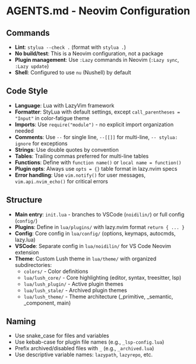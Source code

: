 # AGENTS.md - Neovim Configuration

## Commands

- **Lint**: `stylua --check .` (format with `stylua .`)
- **No build/test**: This is a Neovim configuration, not a package
- **Plugin management**: Use `:Lazy` commands in Neovim (`:Lazy sync`, `:Lazy update`)
- **Shell**: Configured to use `nu` (Nushell) by default

## Code Style

- **Language**: Lua with LazyVim framework
- **Formatter**: StyLua with default settings, except `call_parentheses = "Input"` in color-fatigue theme
- **Imports**: Use `require("module")` - no explicit import organization needed
- **Comments**: Use `--` for single line, `--[[]]` for multi-line, `-- stylua: ignore` for exceptions
- **Strings**: Use double quotes by convention
- **Tables**: Trailing commas preferred for multi-line tables
- **Functions**: Define with `function name()` or `local name = function()`
- **Plugin opts**: Always use `opts = {}` table format in lazy.nvim specs
- **Error handling**: Use `vim.notify()` for user messages, `vim.api.nvim_echo()` for critical errors

## Structure

- **Main entry**: `init.lua` - branches to VSCode (`noidilin/`) or full config (`config/`)
- **Plugins**: Define in `lua/plugins/` with lazy.nvim format `return { ... }`
- **Config**: Core config in `lua/config/` (options, keymaps, autocmds, lazy.lua)
- **VSCode**: Separate config in `lua/noidilin/` for VS Code Neovim extension
- **Theme**: Custom Lush theme in `lua/theme/` with organized subdirectories:
  - `colors/` - Color definitions
  - `lua/lush_core/` - Core highlighting (editor, syntax, treesitter, lsp)
  - `lua/lush_plugin/` - Active plugin themes
  - `lua/lush_stale/` - Archived plugin themes
  - `lua/lush_theme/` - Theme architecture (\_primitive, \_semantic, \_component, main)

## Naming

- Use snake_case for files and variables
- Use kebab-case for plugin file names (e.g., `_lsp-config.lua`)
- Prefix archived/disabled files with `_` (e.g., `_archived.lua`)
- Use descriptive variable names: `lazypath`, `lazyrepo`, etc.


